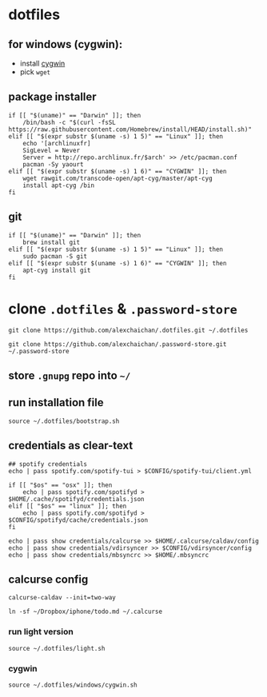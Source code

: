 # dotfiles

## for windows (cygwin):
- install [cygwin](https://cygwin.com/setup-x86_64.exe)
- pick `wget`

## package installer

```
if [[ "$(uname)" == "Darwin" ]]; then
    /bin/bash -c "$(curl -fsSL https://raw.githubusercontent.com/Homebrew/install/HEAD/install.sh)"
elif [[ "$(expr substr $(uname -s) 1 5)" == "Linux" ]]; then
    echo '[archlinuxfr]
    SigLevel = Never
    Server = http://repo.archlinux.fr/$arch' >> /etc/pacman.conf
    pacman -Sy yaourt
elif [[ "$(expr substr $(uname -s) 1 6)" == "CYGWIN" ]]; then
    wget rawgit.com/transcode-open/apt-cyg/master/apt-cyg
    install apt-cyg /bin
fi
```

## git

```
if [[ "$(uname)" == "Darwin" ]]; then
    brew install git
elif [[ "$(expr substr $(uname -s) 1 5)" == "Linux" ]]; then
    sudo pacman -S git
elif [[ "$(expr substr $(uname -s) 1 6)" == "CYGWIN" ]]; then
    apt-cyg install git
fi
```

# clone `.dotfiles` & `.password-store`
`git clone https://github.com/alexchaichan/.dotfiles.git ~/.dotfiles`

`git clone https://github.com/alexchaichan/.password-store.git ~/.password-store`

## store `.gnupg` repo into `~/`

## run installation file

`source ~/.dotfiles/bootstrap.sh`

## credentials as clear-text

```
## spotify credentials
echo | pass spotify.com/spotify-tui > $CONFIG/spotify-tui/client.yml

if [[ "$os" == "osx" ]]; then
	echo | pass spotify.com/spotifyd > $HOME/.cache/spotifyd/credentials.json
elif [[ "$os" == "linux" ]]; then
	echo | pass spotify.com/spotifyd > $CONFIG/spotifyd/cache/credentials.json
fi

echo | pass show credentials/calcurse >> $HOME/.calcurse/caldav/config
echo | pass show credentials/vdirsyncer >> $CONFIG/vdirsyncer/config
echo | pass show credentials/mbsyncrc >> $HOME/.mbsyncrc
```

## calcurse config

```
calcurse-caldav --init=two-way

ln -sf ~/Dropbox/iphone/todo.md ~/.calcurse
```

### run light version

`source ~/.dotfiles/light.sh`

### cygwin

`source ~/.dotfiles/windows/cygwin.sh`
